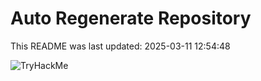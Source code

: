 # Auto Regenerate Repository

This README was last updated: 2025-03-11 12:54:48

 ![TryHackMe](https://tryhackme.com/badge/533634)